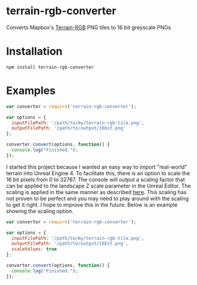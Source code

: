 # terrain-rgb-converter
Converts Mapbox's [Terrain-RGB](https://docs.mapbox.com/help/troubleshooting/access-elevation-data/) PNG tiles to 16 bit greyscale PNGs

# Installation

`npm install terrain-rgb-converter`


# Examples
```javascript
var converter = require('terrain-rgb-converter');

var options = {
  inputFilePath: '/path/to/my/terrain-rgb-tile.png',
  outputFilePath: '/path/to/output/16bit.png'
};

converter.convert(options, function() {
  console.log("Finished.");
});
```

I started this project because I wanted an easy way to import "real-world" terrain into Unreal Engine 4. To facilitate this, there is an option to scale the 16 bit pixels from 0 to 32767. The console will output a scaling factor that can be applied to the landscape Z scale parameter in the Unreal Editor. The scaling is applied in the same manner as described [here](https://terraformpro.com/tutorials/tutorial-1/exporting-gis-data/). This scaling has not proven to be perfect and you may need to play around with the scaling to get it right. I hope to improve this in the future. Below is an example showing the scaling option.

```javascript
var converter = require('terrain-rgb-converter');

var options = {
  inputFilePath: '/path/to/my/terrain-rgb-tile.png',
  outputFilePath: '/path/to/output/16bit.png',
  scaleValues: true
};

converter.convert(options, function() {
  console.log("Finished.");
});
```
